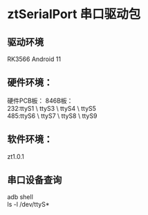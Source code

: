 ﻿# ztSerialPort 串口驱动包
## 驱动环境
  RK3566 Android 11
## 硬件环境：
  硬件PCB板：
  846B板：  
        232:ttyS1 \ ttyS3 \ ttyS4 \ ttyS5  
        485:ttyS6 \ ttyS7 \ ttyS8 \ ttyS9
## 软件环境：
  zt1.0.1

## 串口设备查询
 adb shell  
 ls -l /dev/ttyS*
